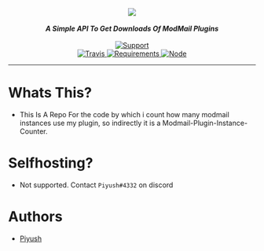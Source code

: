 <div align="center">
    <img src="https://i.vgy.me/XJTqqm.png" align="center">
    <br>
    <br>
    <strong><i>A Simple API To Get Downloads Of ModMail Plugins</i></strong>
    <br>
    <br>
    <a href="https://discord.gg/hWbb4Ee">
        <img src="https://img.shields.io/discord/543812119397924886.svg?style=for-the-badge&colorB=7289DA" alt="Support">
    </a>
    <br>
    <a href="https://travis-ci.com/officialpiyush/instance-counter">
        <img src="https://img.shields.io/travis/com/officialpiyush/instance-counter.svg?style=for-the-badge" alt="Travis">
    </a>
    <a href="https://github.com/officialpiyush/instance-counter">
    <img src="https://img.shields.io/requires/github/officialpiyush/instance-counter.svg?style=for-the-badge" alt="Requirements">
    </a>
    <a href="https://nodejs.org">
    <img src="https://img.shields.io/badge/node-10-brightgreen.svg?style=for-the-badge" alt="Node">
    </a>
</div>

---

# Whats This?

* This Is A Repo For the code by which i count how many modmail instances use my plugin, so indirectly it is a Modmail-Plugin-Instance-Counter.

# Selfhosting?

* Not supported. Contact `Piyush#4332` on discord

# Authors

* [Piyush](https://github.com/officialpiyush)
